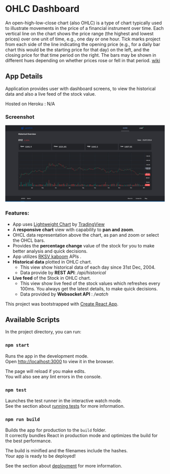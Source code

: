 # OHLC Dashboard

An open-high-low-close chart (also OHLC) is a type of chart typically used to illustrate movements in the price of a financial instrument over time. Each vertical line on the chart shows the price range (the highest and lowest prices) over one unit of time, e.g., one day or one hour. Tick marks project from each side of the line indicating the opening price (e.g., for a daily bar chart this would be the starting price for that day) on the left, and the closing price for that time period on the right. The bars may be shown in different hues depending on whether prices rose or fell in that period. [wiki](https://en.wikipedia.org/wiki/Open-high-low-close_chart)

## App Details

Application provides user with dashboard screens, to view the historical data and also a live feed of the stock value.

Hosted on Heroku : N/A

### Screenshot

![Application screenshot](./assets/Screenshot.JPG?raw=true)

### Features:

- App uses [Lightweight Chart](https://www.tradingview.com/lightweight-charts/) by [TradingView](https://www.tradingview.com/)
- A **responsive chart** view with capability to **pan and zoom**.
- OHCL data representation above the chart, as pan and zoom or select the OHCL bars.
- Provides the **percentage change** value of the stock for you to make better analysis and quick decisions.
- App utilizes [RKSV kaboom](http://kaboom.rksv.net/) APIs .
- **Historical data** plotted in OHLC chart.
  - This view show historical data of each day since 31st Dec, 2004.
  - Data provide by **REST API**: _/api/historical_
- **Live feed** of the Stock in OHLC chart.
  - This view show live feed of the stock values which refreshes every 100ms. You always get the latest details, to make quick decisions.
  - Data provided by **Websocket API** : _/watch_

This project was bootstrapped with [Create React App](https://github.com/facebook/create-react-app).

## Available Scripts

In the project directory, you can run:

### `npm start`

Runs the app in the development mode.<br />
Open [http://localhost:3000](http://localhost:3000) to view it in the browser.

The page will reload if you make edits.<br />
You will also see any lint errors in the console.

### `npm test`

Launches the test runner in the interactive watch mode.<br />
See the section about [running tests](https://facebook.github.io/create-react-app/docs/running-tests) for more information.

### `npm run build`

Builds the app for production to the `build` folder.<br />
It correctly bundles React in production mode and optimizes the build for the best performance.

The build is minified and the filenames include the hashes.<br />
Your app is ready to be deployed!

See the section about [deployment](https://facebook.github.io/create-react-app/docs/deployment) for more information.

